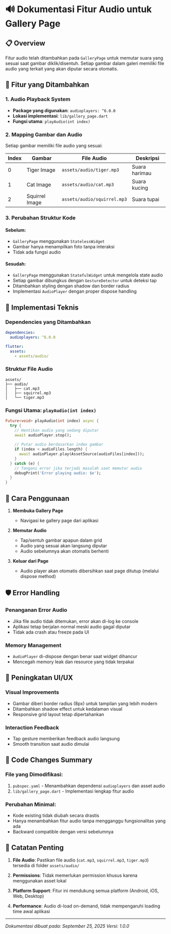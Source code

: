 # 🔊 Dokumentasi Fitur Audio untuk Gallery Page

## 📋 Overview
Fitur audio telah ditambahkan pada `GalleryPage` untuk memutar suara yang sesuai saat gambar diklik/disentuh. Setiap gambar dalam galeri memiliki file audio yang terkait yang akan diputar secara otomatis.

## 🚀 Fitur yang Ditambahkan

### 1. **Audio Playback System**
- **Package yang digunakan**: `audioplayers: ^6.0.0`
- **Lokasi implementasi**: `lib/gallery_page.dart`
- **Fungsi utama**: `playAudio(int index)`

### 2. **Mapping Gambar dan Audio**
Setiap gambar memiliki file audio yang sesuai:

| Index | Gambar | File Audio | Deskripsi |
|-------|--------|------------|-----------|
| 0 | Tiger Image | `assets/audio/tiger.mp3` | Suara harimau |
| 1 | Cat Image | `assets/audio/cat.mp3` | Suara kucing |
| 2 | Squirrel Image | `assets/audio/squirrel.mp3` | Suara tupai |

### 3. **Perubahan Struktur Kode**

#### **Sebelum:**
- `GalleryPage` menggunakan `StatelessWidget`
- Gambar hanya menampilkan foto tanpa interaksi
- Tidak ada fungsi audio

#### **Sesudah:**
- `GalleryPage` menggunakan `StatefulWidget` untuk mengelola state audio
- Setiap gambar dibungkus dengan `GestureDetector` untuk deteksi tap
- Ditambahkan styling dengan shadow dan border radius
- Implementasi `AudioPlayer` dengan proper dispose handling

## 🔧 Implementasi Teknis

### **Dependencies yang Ditambahkan**
```yaml
dependencies:
  audioplayers: ^6.0.0

flutter:
  assets:
    - assets/audio/
```

### **Struktur File Audio**
```
assets/
├── audio/
│   ├── cat.mp3
│   ├── squirrel.mp3
│   └── tiger.mp3
```

### **Fungsi Utama: `playAudio(int index)`**
```dart
Future<void> playAudio(int index) async {
  try {
    // Hentikan audio yang sedang diputar
    await audioPlayer.stop();
    
    // Putar audio berdasarkan index gambar
    if (index < audioFiles.length) {
      await audioPlayer.play(AssetSource(audioFiles[index]));
    }
  } catch (e) {
    // Tangani error jika terjadi masalah saat memutar audio
    debugPrint('Error playing audio: $e');
  }
}
```

## 🎯 Cara Penggunaan

1. **Membuka Gallery Page**
   - Navigasi ke gallery page dari aplikasi

2. **Memutar Audio**
   - Tap/sentuh gambar apapun dalam grid
   - Audio yang sesuai akan langsung diputar
   - Audio sebelumnya akan otomatis berhenti

3. **Keluar dari Page**
   - Audio player akan otomatis dibersihkan saat page ditutup (melalui dispose method)

## 🛡️ Error Handling

### **Penanganan Error Audio**
- Jika file audio tidak ditemukan, error akan di-log ke console
- Aplikasi tetap berjalan normal meski audio gagal diputar
- Tidak ada crash atau freeze pada UI

### **Memory Management**
- `AudioPlayer` di-dispose dengan benar saat widget dihancur
- Mencegah memory leak dan resource yang tidak terpakai

## 🎨 Peningkatan UI/UX

### **Visual Improvements**
- Gambar diberi border radius (8px) untuk tampilan yang lebih modern
- Ditambahkan shadow effect untuk kedalaman visual
- Responsive grid layout tetap dipertahankan

### **Interaction Feedback**
- Tap gesture memberikan feedback audio langsung
- Smooth transition saat audio dimulai

## 📝 Code Changes Summary

### **File yang Dimodifikasi:**
1. `pubspec.yaml` - Menambahkan dependensi `audioplayers` dan asset audio
2. `lib/gallery_page.dart` - Implementasi lengkap fitur audio

### **Perubahan Minimal:**
- Kode existing tidak diubah secara drastis
- Hanya menambahkan fitur audio tanpa mengganggu fungsionalitas yang ada
- Backward compatible dengan versi sebelumnya

## 🚨 Catatan Penting

1. **File Audio**: Pastikan file audio (`cat.mp3`, `squirrel.mp3`, `tiger.mp3`) tersedia di folder `assets/audio/`

2. **Permissions**: Tidak memerlukan permission khusus karena menggunakan asset lokal

3. **Platform Support**: Fitur ini mendukung semua platform (Android, iOS, Web, Desktop)

4. **Performance**: Audio di-load on-demand, tidak mempengaruhi loading time awal aplikasi

---
*Dokumentasi dibuat pada: September 25, 2025*
*Versi: 1.0.0*